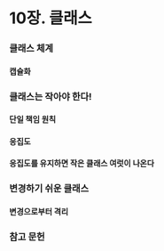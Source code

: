 # 10장. 클래스

### 클래스 체계

#### 캡슐화

### 클래스는 작아야 한다!

#### 단일 책임 원칙
#### 응집도
#### 응집도를 유지하면 작은 클래스 여럿이 나온다

### 변경하기 쉬운 클래스

#### 변경으로부터 격리

### 참고 문헌
